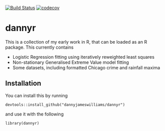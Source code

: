 [![Build Status](https://travis-ci.com/dannyjameswilliams/danielR.svg?branch=master)](https://travis-ci.com/dannyjameswilliams/danielR)  [![codecov](https://codecov.io/gh/dannyjameswilliams/danielR/branch/master/graph/badge.svg)](https://codecov.io/gh/dannyjameswilliams/danielR)


# dannyr

This is a collection of my early work in R, that can be loaded as an R package. This currently contains

 - Logistic Regression fitting using iteratively reweighted least squares
 - Non-stationary Generalised Extreme Value model fitting
 - Some datasets, including formatted Chicago crime and rainfall maxima
 
## Installation

You can install this by running
```
devtools::install_github("dannyjameswilliams/dannyr")
```
and use it with the following
```
library(dannyr)
```

